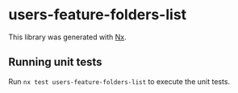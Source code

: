 # users-feature-folders-list

This library was generated with [Nx](https://nx.dev).

## Running unit tests

Run `nx test users-feature-folders-list` to execute the unit tests.
